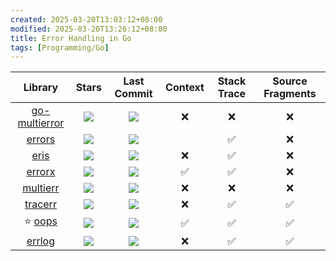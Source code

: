```yaml
---
created: 2025-03-20T13:03:12+08:00
modified: 2025-03-20T13:26:12+08:00
title: Error Handling in Go
tags: [Programming/Go]
---
```


|                           Library                           |                                  Stars                                  |                                  Last Commit                                  | Context | Stack Trace | Source Fragments |
|:---------------------------------------------------------: |:---------------------------------------------------------------------: |:---------------------------------------------------------------------------: |:-----: |:---------: |:--------------: |
| [go-multierror](https://github.com/hashicorp/go-multierror) |![](https://img.shields.io/github/stars/hashicorp/go-multierror?label=) |![](https://img.shields.io/github/last-commit/hashicorp/go-multierror?label=) |    ❌    |      ❌      |        ❌         |
|       [errors](https://github.com/cockroachdb/errors)       |![](https://img.shields.io/github/stars/cockroachdb/errors?label=)    |![](https://img.shields.io/github/last-commit/cockroachdb/errors?label=)    |         |      ✅      |        ❌         |
|         [eris](https://github.com/rotisserie/eris)          |![](https://img.shields.io/github/stars/rotisserie/eris?label=)     |![](https://img.shields.io/github/last-commit/rotisserie/eris?label=)     |    ❌    |      ✅      |        ❌         |
|        [errorx](https://github.com/joomcode/errorx)         |![](https://img.shields.io/github/stars/joomcode/errorx?label=)     |![](https://img.shields.io/github/last-commit/joomcode/errorx?label=)     |    ✅    |      ✅      |        ❌         |
|       [multierr](https://github.com/uber-go/multierr)       |![](https://img.shields.io/github/stars/uber-go/multierr?label=)     |![](https://img.shields.io/github/last-commit/uber-go/multierr?label=)     |    ❌    |      ❌      |        ❌         |
|         [tracerr](https://github.com/ztrue/tracerr)         |![](https://img.shields.io/github/stars/ztrue/tracerr?label=)      |![](https://img.shields.io/github/last-commit/ztrue/tracerr?label=)      |    ❌    |      ✅      |        ✅         |
|          ⭐ [oops](https://github.com/samber/oops)           |![](https://img.shields.io/github/stars/samber/oops?label=)       |![](https://img.shields.io/github/last-commit/samber/oops?label=)       |    ✅    |      ✅      |        ✅         |
|        [errlog](https://github.com/snwfdhmp/errlog)         |![](https://img.shields.io/github/stars/snwfdhmp/errlog?label=)     |![](https://img.shields.io/github/last-commit/snwfdhmp/errlog?label=)     |    ❌    |      ✅      |        ✅         |
